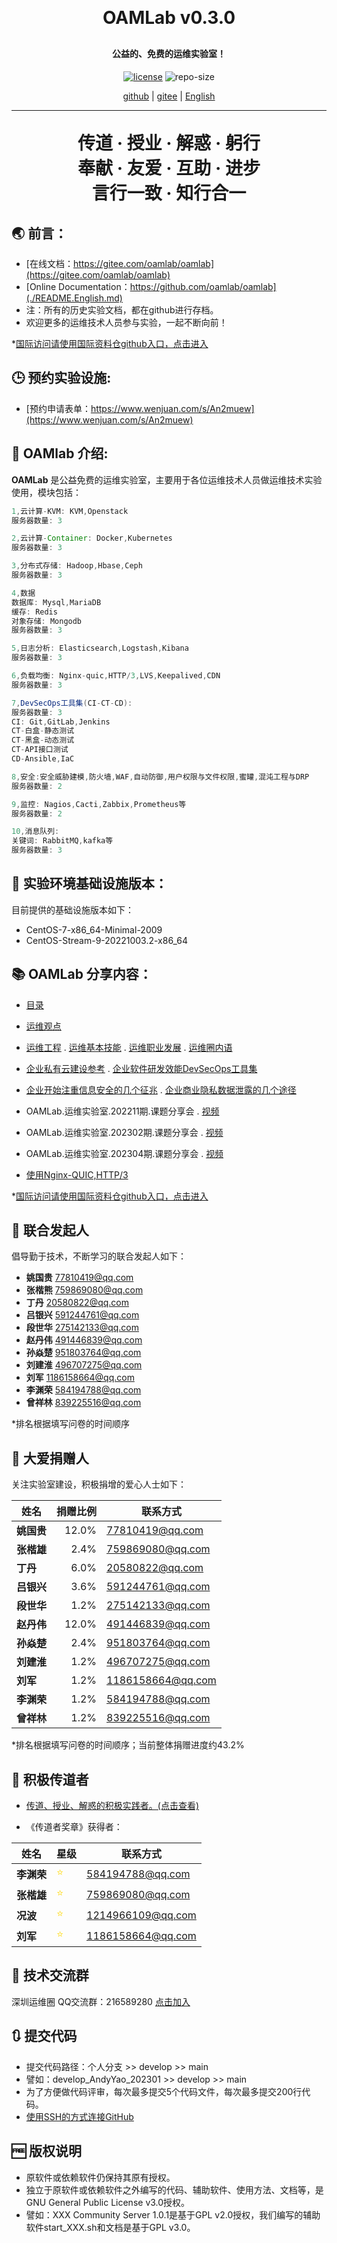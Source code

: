 
<h1 align="center" style="margin: 30px 0 30px; font-weight: bold;">OAMLab v0.3.0</h1>
<h4 align="center">公益的、免费的运维实验室！</h4>
<p align="center">
  <a href="./LICENSE"><img alt="license" src="https://img.shields.io/github/license/oamlab/oamlab" /></a>
  <img alt="repo-size" src="https://img.shields.io/github/repo-size/oamlab/oamlab" />
</p>

<p align="center">
   <a href="https://github.com/oamlab">github</a> | 
   <a href="https://gitee.com/oamlab/oamlab">gitee</a> | 
   <a href="./README.English.md">English</a>
</p>

<p align="center"></p>

---
<h1 align="center" style="margin: 30px 0 30px; font-weight: bold;">传道 · 授业 · 解惑 · 躬行<br>奉献 · 友爱 · 互助 · 进步<br>言行一致 · 知行合一</h1>

## 🌏 前言：
- [在线文档：https://gitee.com/oamlab/oamlab](https://gitee.com/oamlab/oamlab)
- [Online Documentation：https://github.com/oamlab/oamlab](./README.English.md)
- 注：所有的历史实验文档，都在github进行存档。
- 欢迎更多的运维技术人员参与实验，一起不断向前！

*[国际访问请使用国际资料仓github入口，点击进入](https://github.com/oamlab)

## 🕒 预约实验设施:

- [预约申请表单：https://www.wenjuan.com/s/An2muew](https://www.wenjuan.com/s/An2muew)

## 📃 OAMlab 介绍:

**OAMLab** 是公益免费的运维实验室，主要用于各位运维技术人员做运维技术实验使用，模块包括：

``` java
1,云计算-KVM: KVM,Openstack
服务器数量: 3

2,云计算-Container: Docker,Kubernetes
服务器数量: 3

3,分布式存储: Hadoop,Hbase,Ceph
服务器数量: 3

4,数据
数据库: Mysql,MariaDB
缓存: Redis
对象存储: Mongodb
服务器数量: 3

5,日志分析: Elasticsearch,Logstash,Kibana
服务器数量: 3

6,负载均衡: Nginx-quic,HTTP/3,LVS,Keepalived,CDN
服务器数量: 3

7,DevSecOps工具集(CI-CT-CD):
服务器数量: 3
CI: Git,GitLab,Jenkins
CT-白盒-静态测试
CT-黑盒-动态测试
CT-API接口测试
CD-Ansible,IaC

8,安全:安全威胁建模,防火墙,WAF,自动防御,用户权限与文件权限,蜜罐,混沌工程与DRP
服务器数量: 2

9,监控: Nagios,Cacti,Zabbix,Prometheus等
服务器数量: 2

10,消息队列:
关键词: RabbitMQ,kafka等
服务器数量: 3

```

## 🧰 实验环境基础设施版本：

目前提供的基础设施版本如下：

- CentOS-7-x86_64-Minimal-2009
- CentOS-Stream-9-20221003.2-x86_64

## 📚 OAMLab 分享内容：

- [目录](./OAMLab)

- [运维观点](https://gitee.com/OAMLab/oamlab/tree/main/OAMLab/161_运维观点)

- [运维工程](https://gitee.com/OAMLab/oamlab/raw/main/OAMLab/161_运维观点/202_运维.运维工程.20230319.0927.pdf) . [运维基本技能](https://gitee.com/OAMLab/oamlab/raw/main/OAMLab/161_运维观点/206_运维.基本技能.20230324.2009.pdf) . [运维职业发展](https://gitee.com/OAMLab/oamlab/raw/main/OAMLab/161_运维观点/212_运维.职业发展.20230322.1911.pdf) . [运维圈内语](https://gitee.com/OAMLab/oamlab/blob/main/OAMLab/161_运维观点/311_运维.圈内语.md)

- [企业私有云建设参考](https://gitee.com/OAMLab/oamlab/raw/main/OAMLab/161_运维观点/5102_运维.私有云.企业私有云建设参考.20230406.1959.pdf) . [企业软件研发效能DevSecOps工具集](https://gitee.com/OAMLab/oamlab/raw/main/OAMLab/161_运维观点/5202_运维.DecSecOps.企业软件研发效能DecSecOps工具集在企业应用中的参考.20230415.2101.pdf)

- [企业开始注重信息安全的几个征兆](https://gitee.com/OAMLab/oamlab/raw/main/OAMLab/161_运维观点/5302_运维.安全.信息安全.企业开始注重信息安全的几个征兆.20230328.2002.pdf) . [企业商业隐私数据泄露的几个途径](https://gitee.com/OAMLab/oamlab/raw/main/OAMLab/161_运维观点/5304_运维.安全.信息安全.企业商业隐私数据泄露的几个途径.20230424.2225.pdf)

- OAMLab.运维实验室.202211期.课题分享会 . [视频](./OAMLab/401_运维实验/2022-11)

- OAMLab.运维实验室.202302期.课题分享会 . [视频](./OAMLab/401_运维实验/2023-02)

- OAMLab.运维实验室.202304期.课题分享会 . [视频](./OAMLab/401_运维实验/2023-04)

- [使用Nginx-QUIC,HTTP/3](https://gitee.com/oamlab/nginx-quic)

*[国际访问请使用国际资料仓github入口，点击进入](https://github.com/oamlab)

## 🤝 联合发起人

倡导勤于技术，不断学习的联合发起人如下：

- **姚国贵** 77810419@qq.com
- **张楷熊** 759869080@qq.com
- **丁丹** 20580822@qq.com
- **吕银兴** 591244761@qq.com
- **段世华** 275142133@qq.com
- **赵丹伟** 491446839@qq.com
- **孙焱楚** 951803764@qq.com
- **刘建淮** 496707275@qq.com
- **刘军** 1186158664@qq.com
- **李渊荣** 584194788@qq.com
- **曾祥林** 839225516@qq.com

*排名根据填写问卷的时间顺序

## 💖 大爱捐赠人

关注实验室建设，积极捐增的爱心人士如下：

| 姓名						 | 捐赠比例	 |联系方式|
|----------|------:|-----------------|
| **姚国贵**  | 12.0% |   77810419@qq.com |
| **张楷雄**  |  2.4% |  759869080@qq.com |
| **丁丹**   |  6.0% |   20580822@qq.com |
| **吕银兴**  |  3.6% |  591244761@qq.com |
| **段世华**  |  1.2% |  275142133@qq.com |
| **赵丹伟**  | 12.0% |  491446839@qq.com |
| **孙焱楚**  |  2.4% |  951803764@qq.com |
| **刘建淮**  |  1.2% |  496707275@qq.com |
| **刘军**   |  1.2% | 1186158664@qq.com |
| **李渊荣**  |  1.2% |  584194788@qq.com |
| **曾祥林**  |  1.2% |  839225516@qq.com |

*排名根据填写问卷的时间顺序；当前整体捐赠进度约43.2%

## 🥇 积极传道者
- [传道、授业、解惑的积极实践者。(点击查看)](./OAMLab/131_传道者)


- 《传道者奖章》获得者：

| 姓名						 | 星级	                            |联系方式|
|----------|:-------------------------------|-----------------|
| **李渊荣**  | <font color="#FFD700">⭐</font> |   584194788@qq.com |
| **张楷雄**  | <font color="#FFD700">⭐</font> |  759869080@qq.com |
| **况波**   | <font color="#FFD700">⭐</font> |   1214966109@qq.com |
| **刘军**   | <font color="#FFD700">⭐</font> |  1186158664@qq.com |

## 📶 技术交流群
深圳运维圈 QQ交流群：216589280 [点击加入](https://jq.qq.com/?_wv=1027&k=tdDtDoUp)

## 🔃 提交代码
- 提交代码路径：个人分支 >> develop >> main
- 譬如：develop_AndyYao_202301 >> develop >> main
- 为了方便做代码评审，每次最多提交5个代码文件，每次最多提交200行代码。
- [使用SSH的方式连接GitHub](./OAMLab/171_运维工具/301_开发工具/211_GitHub_SSH_Key.md)

## 🆓 版权说明
- 原软件或依赖软件仍保持其原有授权。
- 独立于原软件或依赖软件之外编写的代码、辅助软件、使用方法、文档等，是GNU General Public License v3.0授权。
- 譬如：XXX Community Server 1.0.1是基于GPL v2.0授权，我们编写的辅助软件start_XXX.sh和文档是基于GPL v3.0。

<br>